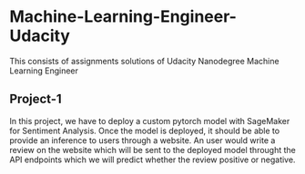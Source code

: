 # Machine-Learning-Engineer-Udacity
This consists of assignments solutions of Udacity Nanodegree Machine Learning Engineer

## Project-1
In this project, we have to deploy a custom pytorch model with SageMaker for Sentiment Analysis. Once the model is 
deployed, it should be able to provide an inference to users through a website. An user would write a review on the
website which will be sent to the deployed model throught the API endpoints which we will predict whether the review
positive or negative. 
